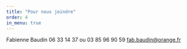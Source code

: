 ```yaml
---
title: "Pour nous joindre"
order: 4
in_menu: true
---
```

Fabienne Baudin 06 33 14 37 ou 03 85 96 90 59
fab.baudin@orange.fr 